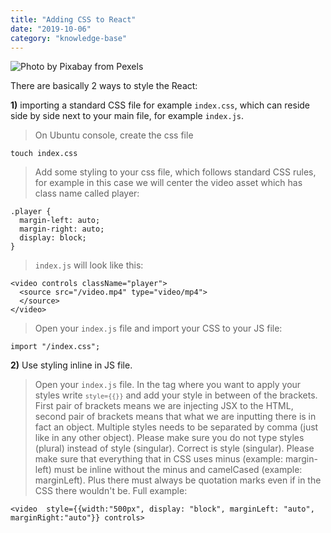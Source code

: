 ```yaml
---
title: "Adding CSS to React"
date: "2019-10-06"
category: "knowledge-base"
---
```


![](https://i.imgur.com/cLbxIHe.jpg "Photo by Pixabay from Pexels")

There are basically 2 ways to style the React:

**1)** importing a standard CSS file for example <code>index.css</code>, which can reside side by side next to your main file, for example <code>index.js</code>. 

> On Ubuntu console, create the css file
```
touch index.css
```
> Add some styling to your css file, which follows standard CSS rules, for example in this case we will center the video asset which has class name called player:
```
.player {
  margin-left: auto;
  margin-right: auto;
  display: block;
}
```
> <code>index.js</code> will look like this:
``` 
<video controls className="player">
  <source src="/video.mp4" type="video/mp4">
  </source>
</video>
```

> Open your <code>index.js</code> file and import your CSS to your JS file:
```
import "/index.css";
```

**2)** Use styling inline in JS file. 

> Open your <code>index.js</code> file. In the tag where you want to apply your styles write <code>```style={{}}```</code> and add your style in between of the brackets. First pair of brackets means we are injecting JSX to the HTML, second pair of brackets means that what we are inputting there is in fact an object. Multiple styles needs to be separated by comma (just like in any other object). Please make sure you do not type styles (plural) instead of style (singular). Correct is style (singular). Please make sure that everything that in CSS uses minus (example: margin-left) must be inline without the minus and camelCased (example: marginLeft). Plus there must always be quotation marks even if in the CSS there wouldn't be. Full example:
```
<video  style={{width:"500px", display: "block", marginLeft: "auto", marginRight:"auto"}} controls>
```